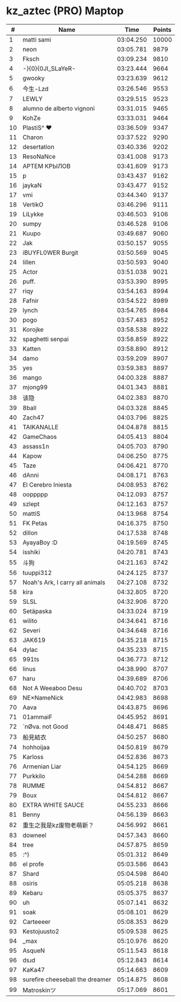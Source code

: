 # kz_aztec (PRO) Maptop

|  # | Name | Time | Points |
|-------------- | -------------- | -------------- | -------------- | 
| 1 | matti sami | 03:04.250 | 10000 | 
| 2 | neon | 03:05.781 | 9879 | 
| 3 | Fksch | 03:09.234 | 9810 | 
| 4 | -}{0}{0JI_SLaYeR- | 03:23.444 | 9664 | 
| 5 | gwooky | 03:23.639 | 9612 | 
| 6 | 今生-Lzd | 03:26.546 | 9553 | 
| 7 | LEWLY | 03:29.515 | 9523 | 
| 8 | alumno de alberto vignoni | 03:31.015 | 9465 | 
| 9 | KohZe | 03:33.031 | 9464 | 
| 10 | PlastiS^ ♥ | 03:36.509 | 9347 | 
| 11 | Charon | 03:37.522 | 9290 | 
| 12 | desertation | 03:40.336 | 9202 | 
| 13 | ResoNaNce | 03:41.008 | 9173 | 
| 14 | АРТЕМ КРЫЛОВ | 03:41.609 | 9173 | 
| 15 | p | 03:43.437 | 9162 | 
| 16 | jaykaN | 03:43.477 | 9152 | 
| 17 | vmi | 03:44.340 | 9137 | 
| 18 | VertikO | 03:46.296 | 9111 | 
| 19 | LiLykke | 03:46.503 | 9106 | 
| 20 | sumpy | 03:46.528 | 9106 | 
| 21 | Kuupo | 03:49.687 | 9060 | 
| 22 | Jak | 03:50.157 | 9055 | 
| 23 | iBUYFL0WER Burgit | 03:50.569 | 9045 | 
| 24 | lillen | 03:50.593 | 9040 | 
| 25 | Actor | 03:51.038 | 9021 | 
| 26 | puff. | 03:53.390 | 8995 | 
| 27 | riqy | 03:54.163 | 8994 | 
| 28 | Fafnir | 03:54.522 | 8989 | 
| 29 | lynch | 03:54.765 | 8984 | 
| 30 | pogo | 03:57.483 | 8952 | 
| 31 | Korojke | 03:58.538 | 8922 | 
| 32 | spaghetti senpai | 03:58.859 | 8922 | 
| 33 | Katten | 03:58.890 | 8912 | 
| 34 | damo | 03:59.209 | 8907 | 
| 35 | yes | 03:59.383 | 8897 | 
| 36 | mango | 04:00.328 | 8887 | 
| 37 | mjong99 | 04:01.343 | 8881 | 
| 38 | 该隐 | 04:02.383 | 8870 | 
| 39 | 8ball | 04:03.328 | 8845 | 
| 40 | Zach47 | 04:03.796 | 8825 | 
| 41 | TAIKANALLE | 04:04.878 | 8815 | 
| 42 | GameChaos | 04:05.413 | 8804 | 
| 43 | assass1n | 04:05.703 | 8790 | 
| 44 | Kapow | 04:06.250 | 8775 | 
| 45 | Taze | 04:06.421 | 8770 | 
| 46 | dAnni | 04:08.171 | 8763 | 
| 47 | El Cerebro Iniesta | 04:08.953 | 8762 | 
| 48 | ooppppp | 04:12.093 | 8757 | 
| 49 | szlept | 04:12.163 | 8757 | 
| 50 | mattiS | 04:13.968 | 8754 | 
| 51 | FK Petas | 04:16.375 | 8750 | 
| 52 | dillon | 04:17.538 | 8748 | 
| 53 | AyayaBoy :D | 04:19.569 | 8745 | 
| 54 | isshiki | 04:20.781 | 8743 | 
| 55 | 斗狗 | 04:21.163 | 8742 | 
| 56 | tuuppi312 | 04:24.125 | 8737 | 
| 57 | Noah's Ark, I carry all animals | 04:27.108 | 8732 | 
| 58 | kira | 04:32.805 | 8720 | 
| 59 | SLSL | 04:32.906 | 8720 | 
| 60 | Setäpaska | 04:33.024 | 8719 | 
| 61 | wilito | 04:34.641 | 8716 | 
| 62 | Severi | 04:34.648 | 8716 | 
| 63 | JAK619 | 04:35.218 | 8715 | 
| 64 | dylac | 04:35.233 | 8715 | 
| 65 | 991ts | 04:36.773 | 8712 | 
| 66 | linus | 04:38.990 | 8707 | 
| 67 | haru | 04:39.689 | 8706 | 
| 68 | Not A Weeaboo Desu | 04:40.702 | 8703 | 
| 69 | NE×NameNick | 04:42.983 | 8698 | 
| 70 | Aava | 04:43.875 | 8696 | 
| 71 | 01ammaiF | 04:45.952 | 8691 | 
| 72 | `nØva. not Good | 04:48.471 | 8685 | 
| 73 | 船見結衣 | 04:50.257 | 8680 | 
| 74 | hohhoijaa | 04:50.819 | 8679 | 
| 75 | Karloss | 04:52.836 | 8673 | 
| 76 | Armenian Liar | 04:54.125 | 8669 | 
| 77 | Purkkilo | 04:54.288 | 8669 | 
| 78 | RUMME | 04:54.812 | 8667 | 
| 79 | Boux | 04:54.812 | 8667 | 
| 80 | EXTRA WHITE SAUCE | 04:55.233 | 8666 | 
| 81 | Benny | 04:56.139 | 8663 | 
| 82 | 重生之我是kz废物老萌新？ | 04:56.992 | 8661 | 
| 83 | downeel | 04:57.343 | 8660 | 
| 84 | tree | 04:57.875 | 8659 | 
| 85 | :^) | 05:01.312 | 8649 | 
| 86 | el profe | 05:03.586 | 8643 | 
| 87 | Shard | 05:04.598 | 8640 | 
| 88 | osiris | 05:05.218 | 8638 | 
| 89 | Kebaru | 05:05.375 | 8637 | 
| 90 | uh | 05:07.141 | 8632 | 
| 91 | soak | 05:08.101 | 8629 | 
| 92 | Carteeeer | 05:08.353 | 8629 | 
| 93 | Kestojuusto2 | 05:09.538 | 8625 | 
| 94 | _max | 05:10.976 | 8620 | 
| 95 | 󠀡󠀡⁧⁧AsqueN | 05:11.543 | 8618 | 
| 96 | dsɹd | 05:12.843 | 8614 | 
| 97 | KaKa47 | 05:14.663 | 8609 | 
| 98 | surefire cheeseball the dreamer | 05:14.875 | 8608 | 
| 99 | Matroskinツ | 05:17.069 | 8601 | 

